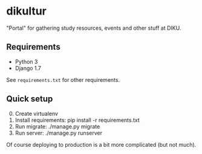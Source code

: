 # dikultur

"Portal" for gathering study resources, events and other stuff at DIKU.

## Requirements

- Python 3
- Django 1.7

See ``requirements.txt`` for other requirements.

## Quick setup

0. Create virtualenv
1. Install requirements: pip install -r requirements.txt
2. Run migrate: ./manage.py migrate
3. Run server: ./manage.py runserver

Of course deploying to production is a bit more complicated (but not much).